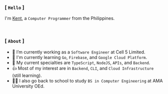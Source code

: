 ### [ `Hello` ]

I'm [Kent](https://github.com/kentlouisetonino), a `Computer Programmer` from the Philippines.

<br />

### [ `About` ]

- 🔧 I’m currently working as a `Software Engineer` at Cell 5 Limited.
- 🎯 I'm currently learning `Go`, `Firebase`, and `Google Cloud Platform`.
- 🧠 My current specialties are `TypeScript`, `NodeJS`, `APIs`, and `Backend`.
- 👍 Most of my interest are in `Backend`, `CLI`, and `Cloud Infrastructure` (still learning).
- 👨‍🎓 I also go back to school to study `BS in Computer Engineering` at AMA University OEd.
